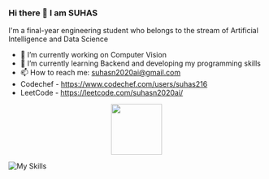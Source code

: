 ### Hi there 👋 I am SUHAS

I'm a final-year engineering student who belongs to the stream of Artificial Intelligence and Data Science

- 🔭 I’m currently working on Computer Vision
- 🌱 I’m currently learning Backend and developing my programming skills
- 📫 How to reach me: suhasn2020ai@gmail.com
- Codechef - https://www.codechef.com/users/suhas216
- LeetCode - https://leetcode.com/suhasn2020ai/
<div id="header" align="center">
  <img src="https://media.giphy.com/media/M9gbBd9nbDrOTu1Mqx/giphy.gif" width="100"/>
</div>

![My Skills](https://skillicons.dev/icons?i=py,java,c,html,css,php,mysql)



